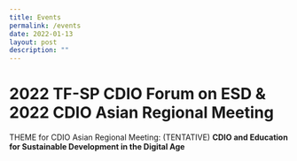 ```yaml
---
title: Events
permalink: /events
date: 2022-01-13
layout: post
description: ""
---
```


# 2022 TF-SP CDIO Forum on ESD & 2022 CDIO Asian Regional Meeting

THEME for CDIO Asian Regional Meeting:  (TENTATIVE)
**CDIO and Education for Sustainable Development in the Digital Age**